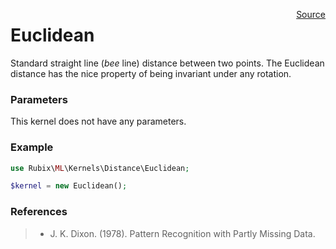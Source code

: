 <span style="float:right;"><a href="https://github.com/RubixML/RubixML/blob/master/src/Kernels/Distance/Euclidean.php">Source</a></span>

# Euclidean
Standard straight line (*bee* line) distance between two points. The Euclidean distance has the nice property of being invariant under any rotation.

### Parameters
This kernel does not have any parameters.

### Example
```php
use Rubix\ML\Kernels\Distance\Euclidean;

$kernel = new Euclidean();
```

### References
>- J. K. Dixon. (1978). Pattern Recognition with Partly Missing Data.